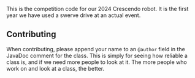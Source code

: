 This is the competition code for our 2024 Crescendo robot.
It is the first year we have used a swerve drive at an actual event.

## Contributing

When contributing, please append your name to an `@author` field in the JavaDoc comment for the class.
This is simply for seeing how reliable a class is, and if we need more people to look at it.
The more people who work on and look at a class, the better.
